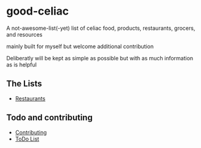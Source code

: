 # good-celiac
A not-awesome-list(-yet) list of celiac food, products, restaurants, grocers, and resources

mainly built for myself but welcome additional contribution

Deliberatly will be kept as simple as possible but with as much information as is helpful

## The Lists

* [Restaurants](restaurants.md)

## Todo and contributing

- [Contributing](contributing.md)
- [ToDo List](todo.md)
